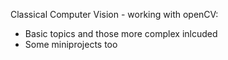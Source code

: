 Classical Computer Vision - working with openCV:

- Basic topics and those more complex inlcuded 
- Some miniprojects too
